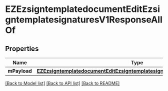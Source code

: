 # EZEzsigntemplatedocumentEditEzsigntemplatesignaturesV1ResponseAllOf

## Properties
Name | Type | Description | Notes
------------ | ------------- | ------------- | -------------
**mPayload** | [**EZEzsigntemplatedocumentEditEzsigntemplatesignaturesV1ResponseMPayload***](EZEzsigntemplatedocumentEditEzsigntemplatesignaturesV1ResponseMPayload.md) |  | 

[[Back to Model list]](../README.md#documentation-for-models) [[Back to API list]](../README.md#documentation-for-api-endpoints) [[Back to README]](../README.md)


